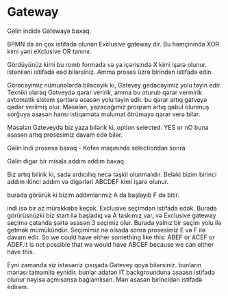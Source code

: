 # Gateway

Gəlin indidə Gatewayə baxaq.&#x20;

BPMN də ən çox istifadə olunan Exclusive gateway dir. Bu həmçinində XOR kimi yəni eXclusive OR tanınır.

Gördüyünüz kimi bu romb formada və ya içərisində X kimi işarə olunur. istəniləni istifadə eəd bilərsiniz. Amma proses üzrə birindən istifadə edin.

Görəcəyimiz nümunələrdə biləcəyik ki, Gatevey gedəcəyimiz yolu təyin edir. Texniki olaraq Gatveydə qərar veririk, amma bu oturub qərar vermirik avtomatik sistem şərtlərə əsasən yolu təyin edir. bu qərar artıq gatveyə qədər verilmiş olur. Məsələn, yazacağımız proqram artıq qəbul olunmuş sorğuya əsasən hansı istiqamətə məlumat ötrüməyə qərar verə bilər.&#x20;

Məsələn Gateveydə biz yaza bilərik ki, option selected. YES or nO buna əsasən artıq prosesimiz davam edə bilər.

Gəlin indi prosesə baxaq - Kofee maşınında selectiondan sonra

Gəlin digər bir misala addım addım baxaq.

Biz artıq bilirik ki, sadə ardıcıllıq necə təşkil olunmalıdır. Beləki bizim birinci addım ikinci addım və digərləri ABCDEF kimi işarə olunur.&#x20;

burada görürük ki bizim addımlarımız A da başlayıb F də bitir.

indi isə bir az mürəkkəbə keçək. Exclusive seçimdən istifadə edək. Burada görürüsnüzki biz start ilə başladıq və A taskımız var, və Exclusive gateway seçimə çatanda şərtə əsasən 3 seçimiz olur. Burada yalnız bir seçim yolu ilə getmək mümükündür. Seçimimiz nə olsada sonra prosesimiz E  və F ilə davam edir. So we could have either something like this: ABEF or ACEF or ADEF.it is not possible that we would have ABCEF because we can either have this.

Eyni zamanda siz istəsəniz çıxışada Gatevey qoya bilərsiniz. bunların mənası tamamilə eynidir. bunlar adatən IT backgrounduna əsaəsn istifadə olunur nəyisə açmısansa bağlamlısan. Mən əsasən birincidən istifadə edirəm.&#x20;


